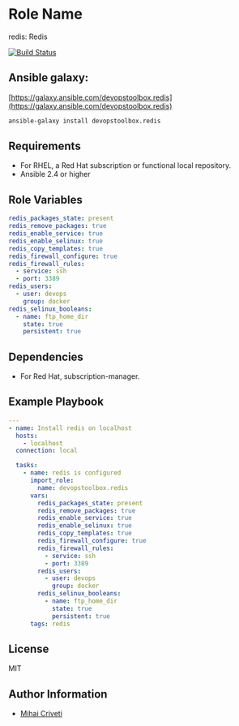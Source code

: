 Role Name
=========

redis: Redis

[![Build Status](https://travis-ci.org/cmihai-ansible/redis.svg?branch=master)](https://travis-ci.org/cmihai-ansible/redis)

Ansible galaxy:
---------------

[https://galaxy.ansible.com/devopstoolbox.redis](https://galaxy.ansible.com/devopstoolbox.redis)

```bash
ansible-galaxy install devopstoolbox.redis
```

Requirements
------------

- For RHEL, a Red Hat subscription or functional local repository.
- Ansible 2.4 or higher

Role Variables
--------------

```yaml
redis_packages_state: present
redis_remove_packages: true
redis_enable_service: true
redis_enable_selinux: true
redis_copy_templates: true
redis_firewall_configure: true
redis_firewall_rules:
  - service: ssh
  - port: 3389
redis_users:
  - user: devops
    group: docker
redis_selinux_booleans:
  - name: ftp_home_dir
    state: true
    persistent: true
```

Dependencies
------------

- For Red Hat, subscription-manager.

Example Playbook
----------------

```yaml
---
- name: Install redis on localhost
  hosts:
    - localhost
  connection: local

  tasks:
    - name: redis is configured
      import_role:
        name: devopstoolbox.redis
      vars:
        redis_packages_state: present
        redis_remove_packages: true
        redis_enable_service: true
        redis_enable_selinux: true
        redis_copy_templates: true
        redis_firewall_configure: true
        redis_firewall_rules:
          - service: ssh
          - port: 3389
        redis_users:
          - user: devops
            group: docker
        redis_selinux_booleans:
          - name: ftp_home_dir
            state: true
            persistent: true
      tags: redis
```

License
-------

MIT

Author Information
------------------

- [Mihai Criveti](https://www.linkedin.com/in/devopstoolbox.)
